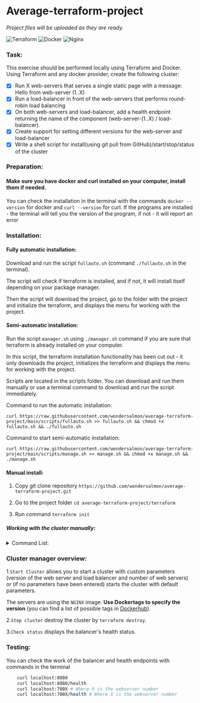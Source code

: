 # Average-terraform-project
*Project files will be uploaded as they are ready.*

![Terraform](https://img.shields.io/badge/terraform-%235835CC.svg?style=for-the-badge&logo=terraform&logoColor=white) ![Docker](https://img.shields.io/badge/docker-%230db7ed.svg?style=for-the-badge&logo=docker&logoColor=white) ![Nginx](https://img.shields.io/badge/nginx-%23009639.svg?style=for-the-badge&logo=nginx&logoColor=white)
### Task:
 This exercise should be performed locally using Terraform and Docker. Using Terraform and any docker provider, create the following cluster:
- [x] Run X web-servers that serves a single static page with a message: Hello from web-server (1..X)
- [x] Run a load-balancer in front of the web-servers that performs round-robin load balancing
- [x] On both web-servers and load-balancer, add a health endpoint returning the name of the component (web-server-(1..X) / load-balancer).
- [x] Create support for setting different versions for the web-server and load-balancer
- [x] Write a shell script for install(using git pull from GitHub)/start/stop/status of the cluster

### Preparation:
#### Make sure you have docker and curl installed on your computer, install them if needed.

You can check the installation in the terminal with the commands `docker --version` for docker and `curl --version` for curl. 
If the programs are installed - the terminal will tell you the version of the program, if not - it will report an error



### Installation:
#### Fully automatic installation:
Download and run the script `fullauto.sh` (command `./fullauto.sh` in the terminal).

The script will check if terraform is installed, and if not, it will install itself depending on your package manager.

Then the script will download the project, go to the folder with the project and initialize the terraform, and displays the menu for working with the project.
#### Semi-automatic installation:
Run the script `manager.sh` using `./manager.sh` command if you are sure that terraform is already installed on your computer.

In this script, the terraform installation functionality has been cut out - it only downloads the project, initializes the terraform and displays the menu for working with the project.

Scripts are located in the scripts folder. You can download and run them manually or use a terminal command to download and run the script immediately.

Command to run the automatic installation: 

`curl https://raw.githubusercontent.com/wondersalmon/average-terraform-project/main/scripts/fullauto.sh >> fullauto.sh && chmod +x fullauto.sh && ./fullauto.sh`

Command to start semi-automatic installation: 

`curl https://raw.githubusercontent.com/wondersalmon/average-terraform-project/main/scripts/manage.sh >> manage.sh && chmod +x manage.sh && ./manage.sh`

#### Manual install:
1. Copy git clone repository `https://github.com/wondersalmon/average-terraform-project.git`

2. Go to the project folder `cd average-terraform-project/terraform`

3. Run command `terraform init`

##### Working with the cluster manually:
<details><summary>Command List:</summary>

   - Launching a cluster - `terraform apply`

   - Launching a cluster with custom parameters `terraform apply -var "webservers_count=$webservers_count" -var "webserver_version=$webserver_version" -var "loadbalancer_version=$loadbalancer_version"`
(Specify custom parameters instead of variable values)
   - Deleting a cluster of `terraform destroy`
   - Check status `curl -s localhost:5000/health`

</details>

### Cluster manager overview:
1.`Start Cluster` allows you to start a cluster with custom parameters (version of the web server and load balancer and number of web servers) or (if no parameters have been entered) starts the cluster with default parameters.

The servers are using the `NGINX` image. **Use Dockertags to specify the version** (you can find a list of possible tags in [Dockerhub](https://hub.docker.com/_/nginx)).

2.`Stop cluster` destroy the cluster by `terraform destroy`.

3.`Check status` displays the balancer's health status.
### Testing:
You can check the work of the balancer and health endpoints with commands in the terminal
```bash
    curl localhost:8080
    curl localhost:8080/health
    curl localhost:700X # Where X is the webserver number
    curl localhost:700X/health # Where X is the webserver number
```
